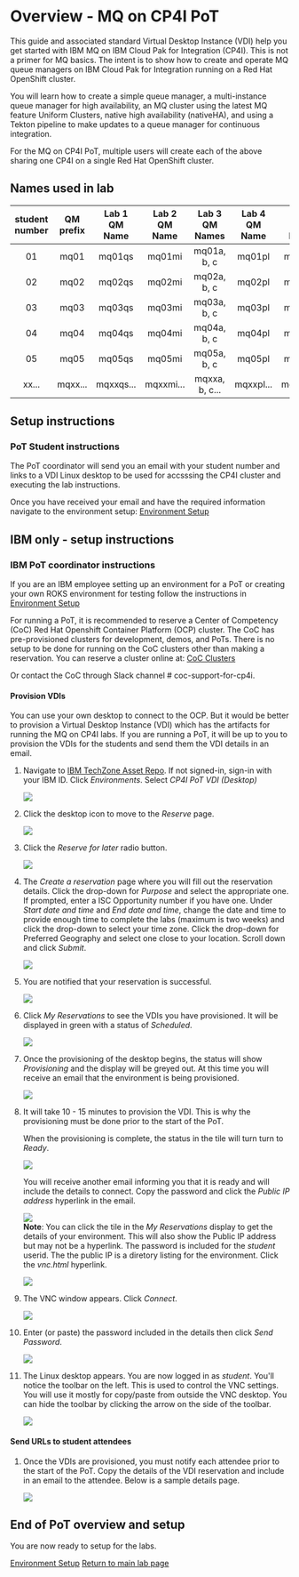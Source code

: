# Overview - MQ on CP4I PoT

This guide and associated standard Virtual Desktop Instance (VDI) help you get started with IBM MQ on IBM Cloud Pak for Integration (CP4I). This is not a primer for MQ basics. The intent is to show how to create and operate MQ queue managers on IBM Cloud Pak for Integration running on a Red Hat OpenShift cluster.

You will learn how to create a simple queue manager, a multi-instance queue manager for high availability, an MQ cluster using the latest MQ feature Uniform Clusters, native high availability (nativeHA), and using a Tekton pipeline to make updates to a queue manager for continuous integration.

For the MQ on CP4I PoT, multiple users will create each of the above sharing one CP4I on a single Red Hat OpenShift cluster. 

## Names used in lab

| student number | QM prefix | Lab 1 QM Name| Lab 2 QM Name| Lab 3 QM Names| Lab 4 QM Name| Lab 5 QM Name |
|:--------------:|:---------:|:------------:|:------------:|:-------------:|:------------:|:-------------:|
| 01             | mq01      | mq01qs       | mq01mi       | mq01a, b, c   | mq01pl       | mq01ha        |
| 02             | mq02      | mq02qs       | mq02mi       | mq02a, b, c   | mq02pl       | mq02ha        |
| 03             | mq03      | mq03qs       | mq03mi       | mq03a, b, c   | mq03pl       | mq03ha        |
| 04             | mq04      | mq04qs       | mq04mi       | mq04a, b, c   | mq04pl       | mq04ha        |
| 05             | mq05      | mq05qs       | mq05mi       | mq05a, b, c   | mq05pl       | mq05ha        |
| xx...          | mqxx...   | mqxxqs...    | mqxxmi...    | mqxxa, b, c...| mqxxpl...    | mqxxha...     | 

## Setup instructions

### PoT Student instructions

The PoT coordinator will send you an email with your student number and links to a VDI Linux desktop to be used for accsssing the CP4I cluster and executing the lab instructions. 

Once you have received your email and have the required information navigate to the environment setup: 
[Environment Setup](../envsetup/mq_cp4i_pot_envsetup.md)

## IBM only - setup instructions

### IBM PoT coordinator instructions

If you are an IBM employee setting up an environment for a PoT or creating your own ROKS environment for testing follow the instructions in 
[Environment Setup](../envsetup/mq_cp4i_pot_envsetup.md)

For running a PoT, it is recommended to reserve a Center of Competency (CoC) Red Hat Openshift Container Platform (OCP) cluster. The CoC has pre-provisioned clusters for development, demos, and PoTs. There is no setup to be done for running on the CoC clusters other than making a reservation. You can reserve a cluster online at: [CoC Clusters](https://cmc.coc-ibm.com/int)

Or contact the CoC through Slack channel # coc-support-for-cp4i.
 
#### Provision VDIs 

You can use your own desktop to connect to the OCP. But it would be better to provision a Virtual Desktop Instance (VDI) which has the artifacts for running the MQ on CP4I labs. If you are running a PoT, it will be up to you to provision the VDIs for the students and send them the VDI details in an email.

1. Navigate to [IBM TechZone Asset Repo](https://techzone.ibm.com/collection/cloud-pak-for-integration-activation-kit#tab-4). If not signed-in, sign-in with your IBM ID. Click *Environments*. Select *CP4I PoT VDI (Desktop)*

	![](./images/pots/mq-cp4i/overview/image11b.png)

1. Click the desktop icon to move to the *Reserve* page.

	![](./images/pots/mq-cp4i/overview/image12b.png)
	
1. Click the *Reserve for later* radio button.

	 ![](./images/pots/mq-cp4i/overview/image12c.png)
	 
1. The *Create a reservation* page where you will fill out the reservation details. Click the drop-down for *Purpose* and select the appropriate one. If prompted, enter a ISC Opportunity number if you have one. Under *Start date and time* and *End date and time*, change the date and time to provide enough time to complete the labs (maximum is two weeks) and click the drop-down to select your time zone. Click the drop-down for Preferred Geography and select one close to your location. Scroll down and click *Submit*.
   
   ![](./images/pots/mq-cp4i/overview/image12d.png)
   
1. You are notified that your reservation is successful.

	![](./images/pots/mq-cp4i/overview/image13.png)
	
1. Click *My Reservations* to see the VDIs you have provisioned. It will be displayed in green with a status of *Scheduled*.

	![](./images/pots/mq-cp4i/overview/image21a.png)
	
1. Once the provisioning of the desktop begins, the status will show *Provisioning* and the display will be greyed out. At this time you will receive an email that the environment is being provisioned.
	
	![](./images/pots/mq-cp4i/overview/image21b.png)
	
1. It will take 10 - 15 minutes to provision the VDI. This is why the provisioning must be done prior to the start of the PoT. 
	
	When the provisioning is complete, the status in the tile will turn turn to *Ready*. 
	
	![](./images/pots/mq-cp4i/overview/image21c.png)
	
	You will receive another email informing you that it is ready and will include the details to connect. Copy the password and click the  *Public IP address* hyperlink in the email. 
	
	![](./images/pots/mq-cp4i/overview/image21d.png)	
	**Note**: You can click the tile in the *My Reservations* display to get the details of your environment. This will also show the Public IP address but may not be a hyperlink. The password is included for the *student* userid.
	The the public IP is a diretory listing for the environment. Click the *vnc.html* hyperlink.
	
	![](./images/pots/mq-cp4i/overview/image21f.png)

1. The VNC window appears. Click *Connect*. 
	
	![](./images/pots/mq-cp4i/overview/image17.png)
	
1. Enter (or paste) the password included in the details then click *Send Password*.

	![](./images/pots/mq-cp4i/overview/image18.png)
			
1. The Linux desktop appears. You are now logged in as *student*. You'll notice the toolbar on the left. This is used to control the VNC settings. You will use it mostly for copy/paste from outside the VNC desktop. You can hide the toolbar by clicking the arrow on the side of the toolbar.
	
	![](./images/pots/mq-cp4i/overview/image19.png)

#### Send URLs to student attendees

1. Once the VDIs are provisioned, you must notify each attendee prior to the start of the PoT. Copy the details of the VDI reservation and include in an email to the attendee. Below is a sample details page.  

	![](./images/pots/mq-cp4i/overview/image20.png)

## End of PoT overview and setup

You are now ready to setup for the labs.   

[Environment Setup](../envsetup/mq_cp4i_pot_envsetup.md)
[Return to main lab page](../index.md)
